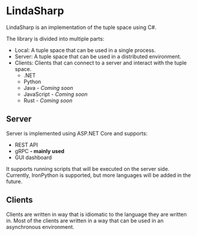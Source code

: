 # LindaSharp
LindaSharp is an implementation of the tuple space using C#.

The library is divided into multiple parts:
- Local: A tuple space that can be used in a single process.
- Server: A tuple space that can be used in a distributed environment.
- Clients: Clients that can connect to a server and interact with the tuple space.
    - .NET
    - Python
    - Java *- Coming soon*
    - JavaScript *- Coming soon*
    - Rust *- Coming soon*

## Server
Server is implemented using ASP.NET Core and supports:
- REST API
- gRPC **- mainly used**
- GUI dashboard

It supports running scripts that will be executed on the server side.
Currently, IronPython is supported, but more languages will be added in the future.

## Clients
Clients are written in way that is idiomatic to the language they are written in.
Most of the clients are written in a way that can be used in an asynchronous environment.